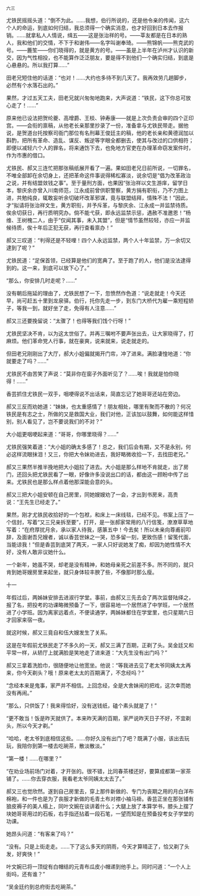     六三 

   尤铁民摇摇头道：“倒不为此。……我想，伯行所说的，还是他令亲的传闻，这六个人的命运，到底如何归结，我总须得一个确实消息，也才好回到日本去作报销。……就拿私人人情说，缉五——这是张治祥的号。——莘友都是在日本的熟人，我和他们的交情，不下于和谢伟——名字叫谢奉琦。——熊锦帆——熊克武的号。——簏笙——你们晓得的，就是黄方的号。——虽是上半年在泸州才认识的新交，因为气性相投，也不能算作泛泛朋友，要是得不到他们一个确实归结，到底是心悬悬的。所以我打算……”

   田老兄短住他的话道：“也对！……大约也多待不到几天了。我再效劳几趟脚步，必然有个水落石出的。”

   果然，才过五天工夫，田老兄就兴匆匆地跑来，大声说道：“铁民，这下你总可放心走了！……”

   原来他已设法把贺纶夔、高增爵、王棪、钟寿康——就是上次负责会审的四个正印宫。——会衔的禀稿，从他老长亲那里抄录了一份，准备拿与尤铁民带走。据他说，是贺道台托按察司衙门那位有名刑幕王俊廷主的稿，他的老长亲和黄德润加以斟酌，把所有革命、造乱、谋反、叛逆等字眼全都删去，使其与改过的口供相符；即便以减轻六个人的罪名，将来通饬下去，也免地方官吏在办理革命窃发案件时，作为市惠的借口。

   尤铁民、郝又三连忙把那张稿纸展开看了一遍。果如田老兄日前所说，一切罪名，不唯全部卸在余切身上，还把革命这件事说得稀松寡淡，说余切是“倡为改革政治之说，并有结盟敛钱之事”。至于量刑方面，也果因“张治祥以文生游庠，留学日本，黎庆余亦曾入川南师范，江永成前曾供职警察，黄方捐有职衔，乃不力图上进，共勉纯良，辄敢妄听余切破坏改革邪谋，竟与联盟结拜，情殊不法！”因此，才“拟请将张治祥文生，黄方职衔，并予斥革，与黎庆余、江永成一并监禁待质。俟余切获日，再行质明究办。倘不能弋获，即永远监禁示惩，遇赦不准邀恩！”杨维、王树槐二人，由于“仅闻其事，未入其盟”，但是“情节虽然较轻，亦应一并监候待质，俟十年后正犯无获，再行查看禀办！”

   郝又三叹道：“判得还是不轻哩！四个人永远监禁，两个人十年监禁，万一余切又逮到了呢？”

   尤铁民道：“足保首领，已经算是他们的宽典了。至于跑了的人，他们是没法逮得到的。这一来，到底可以放下心了。”

   “那么，你安排几时走呢？……”

   没有朝后拖延的理由了，尤铁民想了一下，忽愤然作色道：“说走就走！今天还早，尚可赶五十里到龙泉驿。伯行，托你先走一步，到东门大桥代为雇一乘短程轿子，等我一到，就好坐了走，免得有人注意……”

   郝又三还要挽留说：“太骤了！也得等我们饯个行呀！”

   尤铁民坚决不肯，以为这太世俗了。并再三嘱咐不要声张出去，让大家晓得了，打麻烦。他们革命党人行事，就在豪爽，说来就来，说走就走的。

   但田老兄刚刚出了大厅，郝大小姐偏就揭开门帘，冲了进来。满脸凄惶地道：“你就要走了吗？……”

   尤铁民不由苦笑了声说：“莫非你在窗子外面听见了？……唉！我就是怕你晓得！……”

   香芸抓住尤铁民一双手，咽哽得说不出话来，简直忘记了她哥哥还站在旁边。

   郝又三反而劝她道：“妹妹，也太重感情了！朋友相处，哪里有聚而不散的？何况铁民是有志之士，所做的又是救国大业，我们对他，正该加以鼓舞，如何能这样惜别，别人看见了，岂不要说我们的不对？”

   大小姐更咽哽起来道：“哥哥，你哪里晓得？……”

   尤铁民强笑着道：“大小姐的确太多感了！总之，我们后会有期，又不是永别，何必这样流眼抹泪！又三，你把大令妹劝进去，我好略微收拾一下，去找田老兄。”

   郝又三果然半推半挽地把大小姐拉了进去。大小姐是那么样地不肯就走，出了房门，还回头把尤铁民看了一眼，好像许多没说出口的话，都由这一顾盼中传了出来。尤铁民也是那么样点着他那深能会意的头。

   郝又三把大小姐安顿在自己房里，同她嫂嫂劝了一会，才出到书房来，高贵说：“王先生已经走了。”

   果然，刚才尤铁民收拾好的一个包袱，和床上一床线毯，已经不见。书案上压了一个信封，写着“又三兄亲拆至要”，打开，是一张郝家常用的八行信笺，潦潦草草地写着：“在府厚扰月余，承以家人待我，感篆五中！今去矣！所以未亲向尊甫前叩辞，及面谢吾兄嫂者，诚以香芸世妹之一哭，恐多留一刻，更致伤感！留笺代面，当能谅我！”但是香芸到底哭了两天，一家人只好说她发了痴，却因为她性情不大好，没有人敢非议她什么。

   一个新年，她虽不哭，却老是没有精神，和她母亲死之前差不多。所不同的，就只肯到她哥嫂房里来起坐，就只身体较丰腴了些，不像那时那么瘦。

   十一

   年假过后，两姊妹安排去进淑行学堂。事前，由郝又三先去会了两次监督陆绎之，报了名，把投考的功课略微预备了一下，很容易地一个居然进了中学班，一个居然进了小学班。因为离家远着点，不便读通学，两姊妹都住在学堂里，也只星期六日才回家来宿一夜。

   就这时候，郝又三竟自和伍大嫂发生了关系。

   这是在年假前尤铁民走了不多久的一天，郝又三满了百期，正剃了头。吴金廷又和平常一样，从轿厅上就满脸是笑地走了进来道：“大先生没有出门吗？”

   郝又三拿着洗脸巾，很随便地让他宽坐。他说：“等我进去见了老太爷同姨太太再来，你今天剃头？哦！原来老太太的百期满了，不念经吗？”

   “念经本来是鬼事，家严并不相信。上回念经，全是大舍妹闹的把戏，这次幸而她没有再闹。”

   “那么，只供饭了！我来得恰好，没有送钱纸，磕个素头就是了！”

   “更不敢当！饭是昨天就供了。本来昨天满的百期，家严说昨天日子不好，不宜剃头，所以今天才剃。”

   “哈哈，老太爷到底相信这些。……你好久没有出门了吧？既满了小服，该出去玩玩，我陪你到第一楼去吃碗茶，散淡散淡。”

   “第一楼！……在哪里？”

   “在劝业场前场门对着，才开张的。很不错，比同春茶楼还好，要算成都第一家茶铺了。……你去穿衣服，我看老太爷同姨太太去了。”

   郝又三也觉欣然。遂到自己房里去，穿上那件新做的、专门为丧期之用的月白洋布棉袍，和一件也是为了丧服才新做的毛青土布对襟小袖马褂。香芸正坐在那张铺有狼皮褥子的美人榻上，同叶文婉在谈讲着什么；大腿上放了本算学书，膝头上摆了块她哥哥用过的石板，右手指还拈着一段石笔，一望而知是在预备投考女子学堂的功课。

   她昂头问道：“有客来了吗？”

   “没有。只是上街走走。……下了这么多天的阴雨，今天才算晴正了，恰又剃了头发，好爽快！”

   叶文婉已将一顶绽有白帽结的元青布瓜皮小帽递到他手上。同时问道：“一个人上街吗，还有谁？”

   “吴金廷约到总府街去吃碗茶。”

